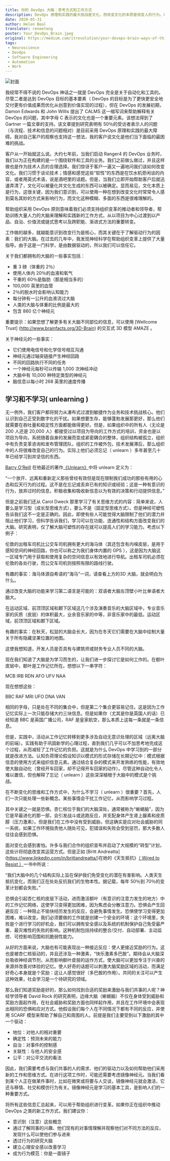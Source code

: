```yaml
---
title: 你的 DevOps 大脑：思考方式和工作方式
description: DevOps 原理和实践的最大挑战是文化，而改变文化的本质是改变人的行为。改变行为的关键在于了解驱动行为的大脑。
date: 2020-05-31
author: Helen Beal
translator: reneeteng
poster: Your_DevOps_Brain.jpeg 
original: https://medium.com/itrevolution/your-devops-brain-ways-of-thinking-ways-of-working-a2b046708d3a
tags:
 - Neuroscience
 - DevOps
 - Software Engineering
 - Automation
 - Work
---
```

![封面](Your_DevOps_Brain.jpeg)

我经常不得不说的 DevOps 神话之一就是 DevOps 完全是关于自动化和工具的。尽管二者是达到 DevOps 目标的基本要素（ DevOps 的目标是为了更快更安全地交付更有价值成果而优化从创意到价值实现的过程），但在 DevOps 的发展初期，Damon Edwards 和 John Willis 提出了 CALMS 这一缩写词来帮助解释有关 DevOps 的问题，其中字母 C 表示的文化也是一个重要元素。该想法得到了 Gartner 一篇文章的支持。该文章提到研究表明有 50％的受访者表示人的问题（与流程、技术和信息的问题相对）是目前采用 DevOps 原理和实践的最大障碍。我对自己客户的观察也支持这一想法，我的客户说文化是他们当下面临的最困难的挑战。

客户从一开始就这么说。大约七年前，当我们启动 Ranger4 的 DevOps 业务时，我们以为正在构建的是一个围绕软件和工具的业务。我们之前做么做过，并且这样做也是作为技术人员的合理选择。我们惊讶于客户一遍又一遍地问我们该如何改变文化。我们习惯于谈论技术；情感和感觉这些“软性”的东西是在饮水机旁闲谈的内容，或者用英式术语，说是酒吧里的话题。但是，当我们立即开始帮助客户后就迅速弄清了，文化可以被量化并文化生成的东西可以被确定。显而易见，文化本质上是行为，这很关键，因为我们意识到，可以使用一种在想到改变文化时常常令人感到莫名其妙的方式来影响行为，而文化这种模糊、多面的东西是很难理解的。

帮助组织采用 DevOps 原则意味着我们必须支持组织变革的推动者和领导者，帮助训练大量人力的大脑来理解和实践新的工作方式，从以项目为中心过渡到以产品、自治、价值流或链式思考以及跨职能、渐进式方法的重要转变。

工作做的越多，就越能意识到改变行为是核心，而其关键在于了解驱动行为的因素：我们的大脑。在过去的几年中，我发现神经科学在帮助组织变革上提供了大量指导。由于这是一门科学，是由数据驱动的，所以我们可以信任它。

关于我们都拥有的大脑的一些事实包括：

 - 重 3 磅（体重的 2％）
 - 使用人体内 20％的血液和氧气
 - 干重的 60％是脂肪（那是相当多的）
 - 100,000 英里的血管
 - 2％的脱水时会影响认知能力
 - 每分钟有一公升的血液流过大脑
 - 人类的大脑与体重的比例是最大的
 - 包含 860 亿个神经元

重要提示：如果您想了解更多有关大脑不同部位的信息，可以使用 [Wellcome Trust] (http://www.brainfacts.org/3D-Brain) 的交互式 3D 模型 AMAZE 。

关于神经元的一些事实：

 - 它们使用电信号和化学信号相互沟通
 - 神经元通过轴突链接产生神经回路
 - 不同的回路执行不同的任务
 - 一个神经元每秒可以传输 1,000 次神经冲动
 - 大脑中有 10,000 种特定类型的神经元
 - 脑信息以每小时 268 英里的速度传播

## 学习和不学习( unlearning )

无一例外，我们客户都将努力从瀑布式过渡到敏捷作为业务和技术挑战核心。他们认识到自己正受到数字化的干扰。如果想要生存，能够蓬勃发展那更好，那么他们就需要在吞吐量和稳定性方面都能做得更好。但是，如果组织中的所有人（无论是 200 人还是 20,000 人）都接受过以项目为导向的工作方式的培训，资金也是以项目为导向，系统随着自身的发展而变成紧密耦合的整体，组织结构被孤立，组织中有负责变革咨询和发布管理团队，组织的工作被外包，技术发展滞后，那么组织中的人将很难改变自己的行为。实际上他们必须忘记（ unlearn ）多年甚至几十年已经学习到并坚信的东西。

[Barry O’Reill](https://www.linkedin.com/in/barryoreilly/) 在他最近的著作[《Unlearn》](https://barryoreilly.com/unlearning-business-innovation/)中将 unlearn 定义为：

“一个放开、远离和重新定义那些曾经有效但是现在限制我们成功的那些有用的心态和后天行为的过程。这不是在忘记或丢弃已有的知识或经验；这是一种有意识的行为，放弃过时的信息，积极收集和吸收新信息以为有效的决策和行动提供信息。”

但是之前我们还从 Carol Dweck 那里学习了有关思维方式的内容：简单来说，人要么是学习型（成长型思维方式），要么不是（固定型思维方式）。但是神经可塑性告诉我们这不一定是正确的。因此，即使有些人可能觉得大脑限制了他们的潜力并阻止他们学习，但科学告诉我们，学习可以在功能、连通性和结构方面改变我们的大脑。研究表明，仅了解大脑可塑性的存在就可以提高人们的学习能力。考虑以下例子：

伦敦的出租车司机比公交车司机拥有更大的海马体（其还包含有内嗅皮层，是用于感知空间的神经回路，你也可以称之为我们身体内置的 GPS ），这是因为大脑这一区域专门用于获取和使用复杂的空间信息以有效地进行导航。出租车司机必须在伦敦的各处行驶，而公交车司机则按照有限的路线行驶。

有趣的事实：海马体源自希语的“海马”一词，请查看上方的3D 大脑，就会明白为什么。

通过改变大脑的功能来学习第二语言是可能的：双语者大脑左顶壁小叶比单语者大脑大。

在运动区域、前顶顶区域和颞下区域这几个涉及演奏音乐的大脑区域中，专业音乐家的灰质（皮层）的体积最大，业余音乐家的中等，非音乐家中的最低。运动区域，前顶顶区域和颞下区域。

有趣的事实：在秋天，松鼠的大脑会长大，因为在冬天它们需要在大脑中绘制大量关于所有隐藏坚果位置的地图。

这使我想知道，开发人员是否具有与建筑师或财务专业人员不同的大脑。

现在我们知道了大脑是为学习而生的，让我们进一步探讨它是如何工作的。在额叶皮层中，额叶是工作记忆所在。想想以下一串字符：

MCB IRB RDN AFO UFV NAA

现在想想这些：

BBC RAF MRI UFO DNA VAN

相同的字母，只是处在不同的集合中，但是第二个集合更容易记住。这是因为工作记忆实际上一次只能存储大约三块信息。但是如果你（尤其是你是英国人的话）已经知道 BBC 是英国广播公司，RAF 是皇家航空，那么本质上这每一条就是一条信息。

但是，实践中，活动从工作记忆转移到更多涉及自动无意识处理的区域（远离大脑的前端）。实践有助于巩固新学的心理过程，直到我们几乎可以不加思考地完成这个过程，从而减轻了工作记忆的负担。这就是为什么 DevOps 中学习到的一部分就是改进方法。认知负荷理论假设知识以模式的形式存储在长期记忆中：模式根据信息的使用方式来组织信息元素。通过结合复杂的模式来开发熟练的性能，有效地使大脑自动化（曾经开车回家，却不记得开车回家的动作）。尽管这种自动化令人难以置信，但也解释了忘记（ unlearn ）这些深深植根于大脑中的模式是个挑战。

在不断变化的思维和工作方式中，为什么不学习（ unlearn ）很重要？首先，人们一次只能处理一些新概念。某些事情会干扰工作记忆，从而影响学习过程。

其中关键之一就是恐惧。杏仁核位于我们的大脑深处，通常被称为“蜥蜴脑”，因为它是早最进化的那一部，会引发战斗或逃跑反应，并支配身体产生肾上腺素和皮质醇（压力激素）。但是我们在工作中没有受到威胁。但这确实是应对社会威胁的同一系统，如果工作环境指责他人随处可见，犯错误和失败会受到惩罚，那大多数人往往会感到恐惧。

面对变化会感到害怕。许多与我们合作的组织宣布并启动了大规模的“转型”计划，这些计将彻底改变其运营方式。但是正如 [Britt Andreatta] (https://www.linkedin.com/in/brittandreatta/)在她的《天生抵抗》[（ Wired to Resist ）](https://www.brittandreatta.com/wired-to-resist/)一书中所说：

“我们大脑中的几个结构实际上旨在保护我们免受变化的潜在有害影响。人类天生抵抗变化，而我们正在处处反抗我们的生物本性。据记载，每年 50％到 70％的变革计划都会失败。”

恐惧会引起杏仁核的皮层下活动，进而激活额叶（有意识的注意力发生的地方）中的工作记忆网络，这使学习变得更加困难，因为焦虑会分散注意力。恐惧会产生回避反应：一种阻止不愉快经历发生的反应，会避免事情发生。恐惧使学习变得更加困难，难以改变。我们必须要做的工作就是创建一个安全的环境：这个环境里，失败是个进行学习的好机会，我们可以拥有安全感以及系统的机制保护自己免受最严重、最灾难性的失败的影响。这种机制包括持续的整合/交付、自动部署、主动监控、可控影响范围和抗脆弱性能力。

从好的方面来说，大脑也有可能表现出一种接近反应：使人更接近奖励的行为。这也是被杏仁核驱动的，并且还涉及一种激素，“快乐激素多巴胺”。期待会从大脑深处吸收神经调节剂，从而影响额叶皮层的运作方式，使大脑可以更加专注于兴奋的来源并改善对体验的记忆。使人好奇的话题可以刺激大脑奖励区域的活动，而满足好奇心本身就是个奖励：这让人感觉很好（多巴胺的作用）。共同的关注可以产生这种效果，社会学习是一个待研究的领域。

那么我们知道奖励是好的，那么如何找到合适的奖励来激励与我们共事的人呢？神经学领导者 David Rock 的研究表明，边缘大脑（蜥蜴脑）不仅在身体受到威胁和奖励方面起作用，在社会威胁和奖励方面也同样起作用，并且在工作环境中会表现出相同的恐惧和应对方式。他假设我们每个人在不同情况下都有不同的反应，并使用 SCARF 模型来帮助了解自己和周围的人。前提是我们主要受到以下激励的其中一个驱动：

 - 地位：对他人的相对重要
 - 确定性：预测未来的能力
 - 自治：对事件的控制感
 - 关联性：与他人的安全感
 - 公平：对公平交流的看法

因此，我们需要考虑与我们共事的人的需求、他们的驱动力以及如何帮助他们采用新的工作和思维方式。在进行这项工作时，可能还需要考虑镜像神经元。当我们看到某个人正在做某件事时，比如在微笑或将要与人交谈，镜像神经元就会激活，它还与移情、社交和模仿行为有关。镜像神经元是学习的基本工具，是影响人们的一种重要方式。

将所有这些信息汇总起来，可以用于帮助组织进行变革。如果你正在组织中推动 DevOps 之类的新工作方式，我们建议你：

 - 意识到（注意）这些概念
 - 通过了解同事的兴趣、他们现有的对事情理解并观察他们对不同方法的反应，发现什么可以使他们参与进来
 - 透过行为的研究大脑
 - 建立心理安全感以改善学习
 - 成为行为模范：你是一面镜子

